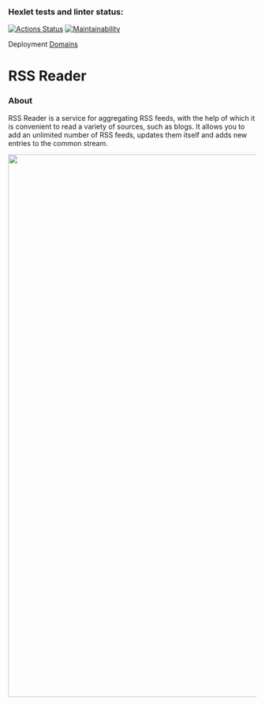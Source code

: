### Hexlet tests and linter status:

[![Actions Status](https://github.com/MBelinskaya/frontend-project-11/actions/workflows/hexlet-check.yml/badge.svg)](https://github.com/MBelinskaya/frontend-project-11/actions)
[![Maintainability](https://api.codeclimate.com/v1/badges/1f1fe8f4c9e5fa8b0dc4/maintainability)](https://codeclimate.com/github/MBelinskaya/frontend-project-11/maintainability)

Deployment [Domains](https://frontend-project-11-rho-weld.vercel.app/)

# RSS Reader

### About
RSS Reader is a service for aggregating RSS feeds, with the help of which it is convenient to read a variety of sources, such as blogs.
It allows you to add an unlimited number of RSS feeds, updates them itself and adds new entries to the common stream.

<div align="center">
  <img src="https://i.postimg.cc/L6LbYLCM/start-page.jpg" width="1100"/>
</div>

